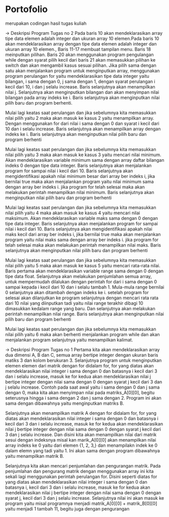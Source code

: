 # Portofolio
merupakan codingan hasil tugas kuliah

-> Deskripsi Program Tugas no 2
Pada baris 10 akan mendeklarasikan array tipe data elemen adalah integer dan ukuran array 10 elemen.Pada baris 10 akan mendeklarasikan array dengan tipe data elemen adalah integer dan ukuran array 10 elemen., Baris 11-17 membuat tampilan menu. Baris 18 meinputkan pilihan. Baris 20 akan menggunakan program pengulangan while dengan syarat pilih kecil dari baris 21 akan memasukkan pilihan ke switch dan akan mengambil kasus sesuai pilihan. Jika pilih sama dengan satu akan menjalankan program untuk menginputkan array, menggunakan program perulangan for yaitu mendeklarasikan tipe data integer yaitu bilangan, i sama dengan 0, j sama dengan 1, dengan syarat perulangan i kecil dari 10, i dan j selalu increase. Baris selanjutnya akan menampilkan nilai j. Selanjutnya akan menginputkan bilangan dan akan menyimpan nilai bilangan pada array indeks ke i. Baris selanjutnya akan menginputkan nilai pilih baru dan program berhenti.

Mulai lagi keatas saat perulangan dan jika sebelumnya kita memasukkan nilai pilih yaitu 2 maka akan masuk ke kasus 2 yaitu menampilkan array. Dengan menggunakan for dari nilai i sama dengan 0 dan syarat i kecil dari 10 dan i selalu increase. Baris selanjutnya akan menampilkan array dengan indeks ke i. Baris selanjutnya akan menginputkan nilai pilih baru dan program berhenti 

Mulai lagi keatas saat perulangan dan jika sebelumnya kita memasukkan nilai pilih yaitu 3 maka akan masuk ke kasus 3 yaitu mencari nilai minimum. Akan mendeklarasikan variable minimum sama dengan array daftar bilangan indeks 0 dengan tipe data integer. Baris selanjutnya akan menjalankan program for sampai nilai i kecil dari 10. Baris selanjutnya akan mengidentifikasi apakah nilai minimum besar dari array ber indeks i, jika bernilai true maka akan menjalankan program yaitu nilai minimum sama dengan array ber indeks i. jika program for telah selesai maka akan melakukan perintah menampilkan nilai minimum. Baris selanjutnya akan menginputkan nilai pilih baru dan program berhenti

Mulai lagi keatas saat perulangan dan jika sebelumnya kita memasukkan nilai pilih yaitu 4 maka akan masuk ke kasus 4 yaitu mencari nilai maksimum. Akan mendeklarasikan variable maks sama dengan 0 dengan tipe data integer. Baris selanjutnya akan menjalankan program for sampai nilai i kecil dari 10. Baris selanjutnya akan mengidentifikasi apakah nilai maks kecil dari array ber indeks i, jika bernilai true maka akan menjalankan program yaitu nilai maks sama dengan array ber indeks i. jika program for telah selesai maka akan melakukan perintah menampilkan nilai maks. Baris selanjutnya akan menginputkan nilai pilih baru dan program berhenti

Mulai lagi keatas saat perulangan dan jika sebelumnya kita memasukkan nilai pilih yaitu 5 maka akan masuk ke kasus 5 yaitu mencari rata-rata nilai. Baris pertama akan mendeklarasikan variable range sama dengan 0 dengan tipe data float. Selanjutnya akan melakukan penjumlahan semua array, untuk mempermudah dilalukan dengan perintah for dari i sama dengan 0 sampai kepada i kecil dari 10 dan i selalu tambah 1. Mula-mula range bernilai 0 selanjutnya akan ditambah dengan indeks ke i. setelah program for selesai akan dilanjutkan ke program selanjutnya dengan mencari rata rata dari 10 nilai yang diinputkan tadi yaitu nilai range terakhir dibagi 10 dimasukkan kedalam range yang baru. Dan selanjutnya akan melakukan perintah menampilkan nilai range. Baris selanjutnya akan menginputkan nilai pilih baru dan program berhenti

Mulai lagi keatas saat perulangan dan jika sebelumnya kita memasukkan nilai pilih yaitu 6 maka akan berhenti menjalankan program while dan akan menjalankan program selanjutnya yaitu menampilkan kalimat.

-> Deskripsi Program Tugas no 1
Pertama kita akan mendeklarasikan array dua dimensi A, B dan C, semua array bertipe integer dengan ukuran baris matiks 3 dan kolom berukuran 3. Selanjutnya program untuk menginputkan elemen elemen dari matrik dengan for didalam for, for yang diatas akan mendeklarasikan nilai integer i sama dengan 0 dan batasnya i kecil dari 3 dan i selalu increase, masuk ke for kedua akan mendeklarasikan nilai j bertipe integer dengan nilai sama dengan 0 dengan syarat j kecil dari 3 dan j selalu increase. Contoh pada saat awal yaitu i sama dengan 0 dan j sama dengan 0, maka kita akan menyimpan nilai pada matriks_A[0][0], begitu seterusnya hingga i sama dengan 2 dan j sama dengan 2. Program ini akan sama dengan dibawahnya yaitu menginputkan matriks B.

Selanjutnya akan menampilkan matrik A dengan for didalam for, for yang diatas akan mendeklarasikan nilai integer i sama dengan 0 dan batasnya i kecil dari 3 dan i selalu increase, masuk ke for kedua akan mendeklarasikan nilai j bertipe integer dengan nilai sama dengan 0 dengan syarat j kecil dari 3 dan j selalu increase. Dan disini kita akan menampilkan nilai dari matrik sesui dengan indeksnya misal kan marik_A[0][0] akan menampilkan nilai array indeks ke 0 yaitu dari elemen {1, 2, 3,} dan menampilakn indek ke 0 dalam elemn yang tadi yaitu 1. Ini akan sama dengan program dibawahnya yaitu menampilkan matrik B.

Selanjutnya kita akan mencari penjumlahan dan pengurangan matrik. Pada penjumlahan dan pengurang matrik dengan menggunakan array ini kita sekali lagi menggunakan perintah perulangan for. Disini seperti diatas for yang diatas akan mendeklarasikan nilai integer i sama dengan 0 dan batasnya i, kecil dari 3 dan i selalu increase, masuk ke for kedua akan mendeklarasikan nilai j bertipe integer dengan nilai sama dengan 0 dengan syarat j, kecil dari 3 dan j selalu increase. Selanjutnya nilai ini akan masuk ke program yaitu misal programnya menjadi matrik_A[0][0] + matrik_B[0][0] yaitu menjadi 1 tambah 11, begitu juga dengan pengurangan
